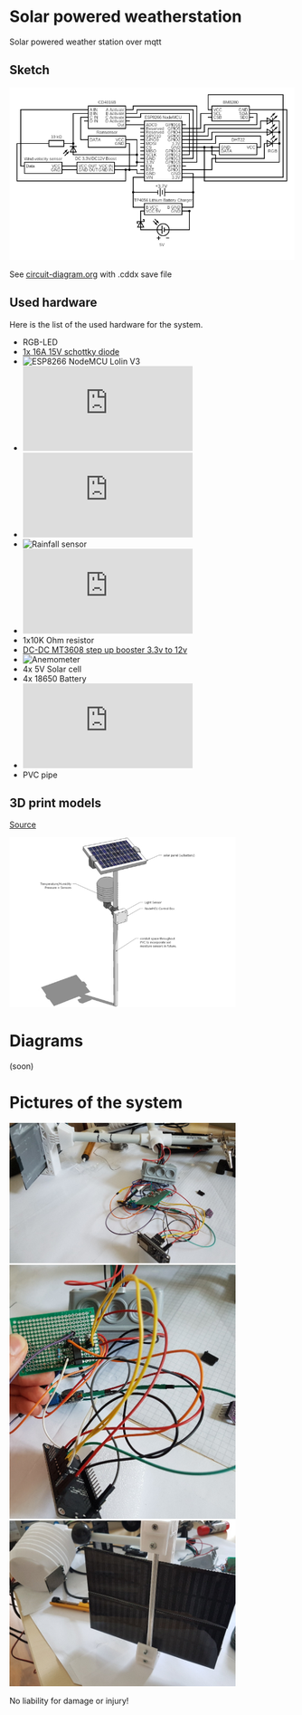 # Solar powered weatherstation
Solar powered weather station over mqtt

## Sketch
![alt text](https://github.com/poetter-sebastian/Solar-Weatherstation/blob/main/img/circuit.png "Sketch of the system")

See [circuit-diagram.org](https://www.circuit-diagram.org/editor/) with .cddx save file

## Used hardware
Here is the list of the used hardware for the system.
* RGB-LED
* [1x 16A 15V schottky diode](https://www.associatedelectrics.com/teamassociated/parts/details/745-ASC745-schottky_diode/#specs "1x 16A 15V schottky diode")
* ![ESP8266 NodeMCU Lolin V3](https://www.instructables.com/Get-Started-With-ESP8266-NodeMCU-Lolin-V3/ "NodeMCU Lolin V3")
* ![MBP280](https://www.bosch-sensortec.com/media/boschsensortec/downloads/datasheets/bst-bmp280-ds001.pdf "MBP280") 
* ![DHT22](https://www.sparkfun.com/datasheets/Sensors/Temperature/DHT22.pdf "DHT22") 
* ![Rainfall sensor](https://lastminuteengineers.com/rain-sensor-arduino-tutorial/ "Rainfall-Sensor")
* ![CD4016B switch](https://www.ti.com/lit/ds/symlink/cd4016b.pdf?ts=1708078054102 "CD4016B Switch")
* 1x10K Ohm resistor
* [DC-DC MT3608 step up booster 3.3v to 12v](https://components101.com/sites/default/files/component_datasheet/MT3608-Step-Up-Power-Module-Datasheet.pdf "DC-DC MT3608 step up booster")
* ![Anemometer](https://www.adafruit.com/product/1733#technical-details "Anemometer") 
* 4x 5V Solar cell
* 4x 18650 Battery
* ![TP4056 Battery charger](https://dlnmh9ip6v2uc.cloudfront.net/datasheets/Prototyping/TP4056.pdf "TP4056 Battery charger")  
* PVC pipe

## 3D print models
[Source](https://www.thingiverse.com/thing:1985125)

<img src="https://github.com/poetter-sebastian/Solar-Weatherstation/blob/main/img/preview.jpg" width="400">

# Diagrams
(soon)

# Pictures of the system
<img src="https://github.com/poetter-sebastian/Solar-Weatherstation/blob/main/img/1.jpg" width="400">
<img src="https://github.com/poetter-sebastian/Solar-Weatherstation/blob/main/img/2.jpg" width="400">
<img src="https://github.com/poetter-sebastian/Solar-Weatherstation/blob/main/img/3.jpg" width="400">

No liability for damage or injury!

